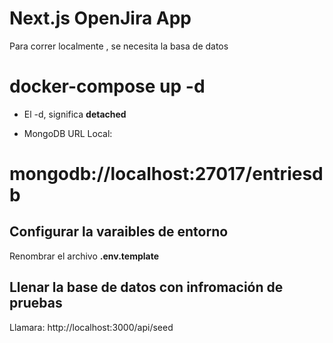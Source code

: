 # Next.js OpenJira App
Para correr localmente , se necesita la basa de datos

# docker-compose up -d

* El -d, significa __detached__

* MongoDB URL Local:
#  mongodb://localhost:27017/entriesdb

## Configurar la varaibles de entorno
Renombrar el archivo __.env.template__

## Llenar la base de datos con infromación de pruebas  

Llamara:
http://localhost:3000/api/seed